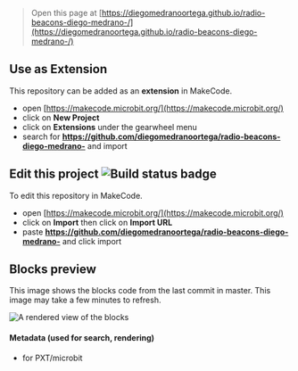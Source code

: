 
> Open this page at [https://diegomedranoortega.github.io/radio-beacons-diego-medrano-/](https://diegomedranoortega.github.io/radio-beacons-diego-medrano-/)

## Use as Extension

This repository can be added as an **extension** in MakeCode.

* open [https://makecode.microbit.org/](https://makecode.microbit.org/)
* click on **New Project**
* click on **Extensions** under the gearwheel menu
* search for **https://github.com/diegomedranoortega/radio-beacons-diego-medrano-** and import

## Edit this project ![Build status badge](https://github.com/diegomedranoortega/radio-beacons-diego-medrano-/workflows/MakeCode/badge.svg)

To edit this repository in MakeCode.

* open [https://makecode.microbit.org/](https://makecode.microbit.org/)
* click on **Import** then click on **Import URL**
* paste **https://github.com/diegomedranoortega/radio-beacons-diego-medrano-** and click import

## Blocks preview

This image shows the blocks code from the last commit in master.
This image may take a few minutes to refresh.

![A rendered view of the blocks](https://github.com/diegomedranoortega/radio-beacons-diego-medrano-/raw/master/.github/makecode/blocks.png)

#### Metadata (used for search, rendering)

* for PXT/microbit
<script src="https://makecode.com/gh-pages-embed.js"></script><script>makeCodeRender("{{ site.makecode.home_url }}", "{{ site.github.owner_name }}/{{ site.github.repository_name }}");</script>
